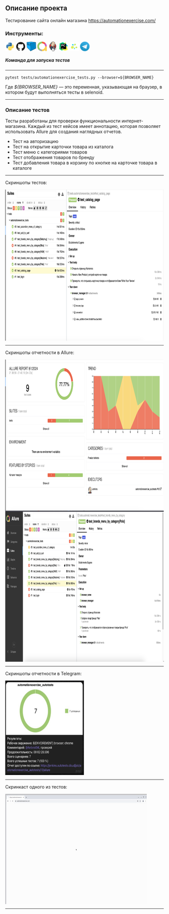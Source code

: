 ## Описание проекта
Тестирование сайта онлайн магазина https://automationexercise.com/

### Инструменты:

<p align="left">
<img align="center" src="https://github.com/Antivist94/automationexercise_autotests/blob/main/gitpics/giticons/python.svg" height="30" width="30">
<img align="center" src="https://github.com/Antivist94/automationexercise_autotests/blob/main/gitpics/giticons/github.svg" height="30" width="30">
<img align="center" src="https://github.com/Antivist94/automationexercise_autotests/blob/main/gitpics/giticons/selenoid.png" height="30" width="30">
<img align="center" src="https://github.com/Antivist94/automationexercise_autotests/blob/main/gitpics/giticons/allure_pic.jpeg" height="30" width="30">
<img align="center" src="https://github.com/Antivist94/automationexercise_autotests/blob/main/gitpics/giticons/jenkins-original.svg" height="30" width="30">
<img align="center" src="https://github.com/Antivist94/automationexercise_autotests/blob/main/gitpics/giticons/pycharm-original.svg" height="30" width="30">
<img align="center" src="https://github.com/Antivist94/automationexercise_autotests/blob/main/gitpics/giticons/selene.png" height="30" width="30">
<img align="center" src="https://github.com/Antivist94/automationexercise_autotests/blob/main/gitpics/giticons/telegram.png" height="30" width="30">
</p>

##### Команда для запуска тестов
___
```
pytest tests/automationexercise_tests.py --browser=${BROWSER_NAME}
```
Где _${BROWSER_NAME}_ — это переменная, указывающая на браузер, в котором будут выполняться тесты в selenoid.
___

### Описание тестов

Тесты разработаны для проверки функциональности интернет-магазина. 
Каждый из тест кейсов имеет аннотацию, которая позволяет использовать Allure для создания наглядных отчетов.
- Тест на авторизацию
- Тест на открытие карточки товара из каталога
- Тест меню с категориями товаров
- Тест отображения товаров по бренду
- Тест добавления товара в корзину по кнопке на карточке товара в каталоге
___
Скриншоты тестов:
<p align="left">
<img align="center" src="https://github.com/Antivist94/automationexercise_autotests/blob/main/gitpics/Tests.png" height="480" width="750">
</p>

___

Скриншоты отчетности в Allure:
<p align="left">
<img align="center" src="https://github.com/Antivist94/automationexercise_autotests/blob/main/gitpics/Allure_2.png" height="480" width="750">
<img align="center" src="https://github.com/Antivist94/automationexercise_autotests/blob/main/gitpics/Jenkins_example_1.png" height="480" width="750">
</p>

___

Скриншоты отчетности в Telegram:
<p align="left">
<img align="center" src="https://github.com/Antivist94/automationexercise_autotests/blob/main/gitpics/tg_report.png" height="300" width="250">
</p>

___

Скринкаст одного из тестов:
<p align="left">
<img align="center" src="https://github.com/Antivist94/automationexercise_autotests/blob/main/gitpics/test_example_video.gif" height="350" width="450">
</p>

___